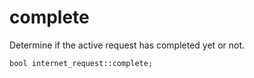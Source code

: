 # complete
Determine if the active request has completed yet or not.

`bool internet_request::complete;`
